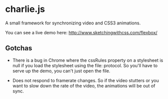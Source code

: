 charlie.js
===========

A small framework for synchronizing video and CSS3 animations.

You can see a live demo here:
http://www.sketchingwithcss.com/flexbox/

Gotchas
---------

- There is a bug in Chrome where the cssRules property on a stylesheet
  is null if you load the stylesheet using the file: protocol. So
  you'll have to serve up the demo, you can't just open the file.
  
- Does not respond to framerate changes. So if the video stutters or
  you want to slow down the rate of the video, the animations will be
  out of sync.
  
   
